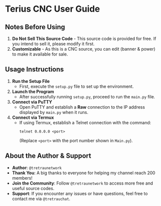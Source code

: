 # Terius CNC User Guide

## Notes Before Using
1. **Do Not Sell This Source Code** - This source code is provided for free. If you intend to sell it, please modify it first.
2. **Customizable** - As this is a CNC source, you can edit (banner & power) to make it available for sale.

## Usage Instructions
1. **Run the Setup File**  
   - First, execute the `setup.py` file to set up the environment.
2. **Launch the Program**  
   - After successfully running `setup.py`, proceed to run the `main.py` file.
3. **Connect via PuTTY**  
   - Open PuTTY and establish a **Raw** connection to the IP address displayed by `main.py` when it runs.
4. **Connect via Termux**  
   - If using Termux, establish a Telnet connection with the command:  
     ```
     telnet 0.0.0.0 <port>
     ```
     (Replace `<port>` with the port number shown in `Main.py`).

## About the Author & Support
- **Author**: `@tretraunetwork`  
- **Thank You**: A big thanks to everyone for helping my channel reach 200 members!  
- **Join the Community**: Follow `@tretraunetwork` to access more free and useful source codes.  
- **Support**: If you encounter any issues or have questions, feel free to contact me via `@tretrauchat`.